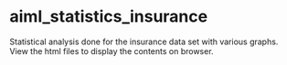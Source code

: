 # aiml_statistics_insurance
Statistical analysis done for the insurance data set with various graphs. View the html files to display the contents on browser.
